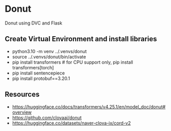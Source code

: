 # Donut
Donut using DVC and Flask

## Create Virtual Environment and install libraries
- python3.10 -m venv ../.venvs/donut
- source ../.venvs/donut/bin/activate
- pip install transformers # for CPU support only, pip install transformers[torch]
- pip install sentencepiece
- pip install protobuf==3.20.1


## Resources
- https://huggingface.co/docs/transformers/v4.25.1/en/model_doc/donut#overview
- https://github.com/clovaai/donut
- https://huggingface.co/datasets/naver-clova-ix/cord-v2